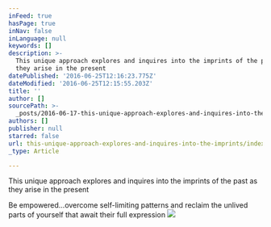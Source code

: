 ```yaml
---
inFeed: true
hasPage: true
inNav: false
inLanguage: null
keywords: []
description: >-
  This unique approach explores and inquires into the imprints of the past as
  they arise in the present
datePublished: '2016-06-25T12:16:23.775Z'
dateModified: '2016-06-25T12:15:55.203Z'
title: ''
author: []
sourcePath: >-
  _posts/2016-06-17-this-unique-approach-explores-and-inquires-into-the-imprints.md
authors: []
publisher: null
starred: false
url: this-unique-approach-explores-and-inquires-into-the-imprints/index.html
_type: Article

---
```

This unique approach explores and inquires into the imprints of the past as they arise in the present

Be empowered...overcome self-limiting patterns and reclaim the unlived parts of yourself that await their full expression
![](https://the-grid-user-content.s3-us-west-2.amazonaws.com/727e11d7-0cf1-4eb6-bc8f-1dc3b04ca866.jpg)